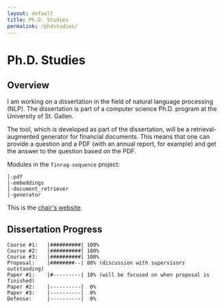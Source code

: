 ```yaml
---
layout: default
title: Ph.D. Studies
permalink: /phdstudies/
---
```


# Ph.D. Studies

## Overview

I am working on a dissertation in the field of natural language processing (NLP). The dissertation is part of a computer science Ph.D. program at the University of St. Gallen.

The tool, which is developed as part of the dissertation, will be a retrieval-augmented generator for financial documents. This means that one can provide a question and a PDF (with an annual report, for example) and get the answer to the question based on the PDF.

Modules in the `finrag-sequence` project:
```
|-pdf
|-embeddings
|-document_retriever
|-generator
```

This is the [chair's website](https://ics.unisg.ch/chair-ds-nlp-handschuh/).

## Dissertation Progress

```
Course #1:   |##########| 100%
Course #2:   |##########| 100%
Course #3:   |##########| 100%
Proposal:    |########--| 80% (discussion with supervisors outstanding)
Paper #1:    |#---------| 10% (will be focused on when proposal is finished)
Paper #2:    |----------|  0%
Paper #3:    |----------|  0%
Defense:     |----------|  0%
```
